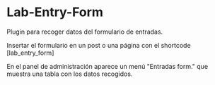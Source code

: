 # Lab-Entry-Form

Plugin para recoger datos del formulario de entradas.

Insertar el formulario en un post o una página con el shortcode [lab_entry_form]

En el panel de administración aparece un menú "Entradas form." que muestra una tabla con los datos recogidos.

